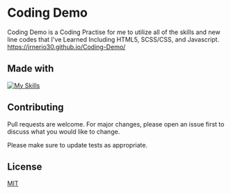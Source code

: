 # Coding Demo

Coding Demo is a Coding Practise for me to utilize all of the skills and new line codes that I've Learned Including HTML5, SCSS/CSS, and Javascript.
https://jrnerio30.github.io/Coding-Demo/
## Made with
[![My Skills](https://skillicons.dev/icons?i=js,html,css,scss)](https://skillicons.dev)
## Contributing

Pull requests are welcome. For major changes, please open an issue first
to discuss what you would like to change.

Please make sure to update tests as appropriate.

## License

[MIT](https://choosealicense.com/licenses/mit/)
